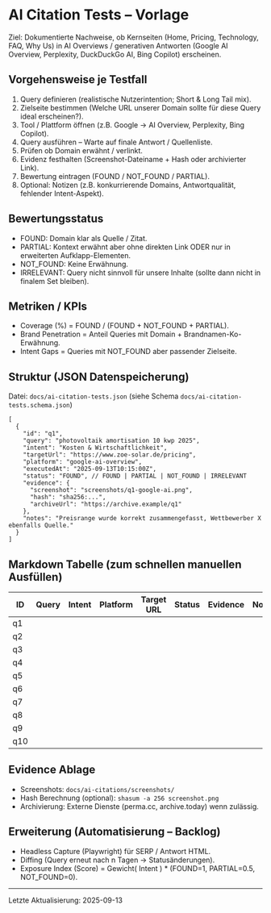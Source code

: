 # AI Citation Tests – Vorlage

Ziel: Dokumentierte Nachweise, ob Kernseiten (Home, Pricing, Technology, FAQ, Why Us) in AI Overviews / generativen Antworten (Google AI Overview, Perplexity, DuckDuckGo AI, Bing Copilot) erscheinen.

## Vorgehensweise je Testfall
1. Query definieren (realistische Nutzerintention; Short & Long Tail mix).
2. Zielseite bestimmen (Welche URL unserer Domain sollte für diese Query ideal erscheinen?).
3. Tool / Plattform öffnen (z.B. Google → AI Overview, Perplexity, Bing Copilot).
4. Query ausführen – Warte auf finale Antwort / Quellenliste.
5. Prüfen ob Domain erwähnt / verlinkt.
6. Evidenz festhalten (Screenshot-Dateiname + Hash oder archivierter Link).
7. Bewertung eintragen (FOUND / NOT_FOUND / PARTIAL).
8. Optional: Notizen (z.B. konkurrierende Domains, Antwortqualität, fehlender Intent-Aspekt).

## Bewertungsstatus
- FOUND: Domain klar als Quelle / Zitat.
- PARTIAL: Kontext erwähnt aber ohne direkten Link ODER nur in erweiterten Aufklapp-Elementen.
- NOT_FOUND: Keine Erwähnung.
- IRRELEVANT: Query nicht sinnvoll für unsere Inhalte (sollte dann nicht in finalem Set bleiben).

## Metriken / KPIs
- Coverage (%) = FOUND / (FOUND + NOT_FOUND + PARTIAL).
- Brand Penetration = Anteil Queries mit Domain + Brandnamen-Ko-Erwähnung.
- Intent Gaps = Queries mit NOT_FOUND aber passender Zielseite.

## Struktur (JSON Datenspeicherung)
Datei: `docs/ai-citation-tests.json` (siehe Schema `docs/ai-citation-tests.schema.json`)

```jsonc
[
  {
    "id": "q1",
    "query": "photovoltaik amortisation 10 kwp 2025",
    "intent": "Kosten & Wirtschaftlichkeit",
    "targetUrl": "https://www.zoe-solar.de/pricing",
    "platform": "google-ai-overview",
    "executedAt": "2025-09-13T10:15:00Z",
    "status": "FOUND", // FOUND | PARTIAL | NOT_FOUND | IRRELEVANT
    "evidence": {
      "screenshot": "screenshots/q1-google-ai.png",
      "hash": "sha256:...",
      "archiveUrl": "https://archive.example/q1"
    },
    "notes": "Preisrange wurde korrekt zusammengefasst, Wettbewerber X ebenfalls Quelle."      
  }
]
```

## Markdown Tabelle (zum schnellen manuellen Ausfüllen)
| ID | Query | Intent | Platform | Target URL | Status | Evidence | Notes |
|----|-------|--------|----------|------------|--------|----------|-------|
| q1 |  |  |  |  |  |  |  |
| q2 |  |  |  |  |  |  |  |
| q3 |  |  |  |  |  |  |  |
| q4 |  |  |  |  |  |  |  |
| q5 |  |  |  |  |  |  |  |
| q6 |  |  |  |  |  |  |  |
| q7 |  |  |  |  |  |  |  |
| q8 |  |  |  |  |  |  |  |
| q9 |  |  |  |  |  |  |  |
| q10 |  |  |  |  |  |  |  |

## Evidence Ablage
- Screenshots: `docs/ai-citations/screenshots/`
- Hash Berechnung (optional): `shasum -a 256 screenshot.png`
- Archivierung: Externe Dienste (perma.cc, archive.today) wenn zulässig.

## Erweiterung (Automatisierung – Backlog)
- Headless Capture (Playwright) für SERP / Antwort HTML.
- Diffing (Query erneut nach n Tagen → Statusänderungen).
- Exposure Index (Score) = Gewicht( Intent ) * (FOUND=1, PARTIAL=0.5, NOT_FOUND=0).

---
Letzte Aktualisierung: 2025-09-13
